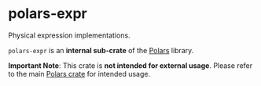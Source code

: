 # polars-expr

Physical expression implementations.

`polars-expr` is an **internal sub-crate** of the [Polars](https://crates.io/crates/polars) library.

**Important Note**: This crate is **not intended for external usage**. Please refer to the main
[Polars crate](https://crates.io/crates/polars) for intended usage.
